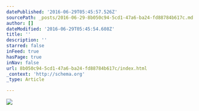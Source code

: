 ```yaml
---
datePublished: '2016-06-29T05:45:57.526Z'
sourcePath: _posts/2016-06-29-8b050c94-5cd1-47a6-ba24-fd88784b617c.md
author: []
dateModified: '2016-06-29T05:45:54.608Z'
title: ''
description: ''
starred: false
inFeed: true
hasPage: true
inNav: false
url: 8b050c94-5cd1-47a6-ba24-fd88784b617c/index.html
_context: 'http://schema.org'
_type: Article

---
```

![](https://imgflo.herokuapp.com/graph/vahj1ThiexotieMo/efcdd60d6d862509af7273065b23c777/croprotate.jpg?cropheight=4246&cropwidth=2832&degrees=0&input=https%3A%2F%2Fthe-grid-user-content.s3-us-west-2.amazonaws.com%2Fd223f9d2-05bd-4189-9fa3-f62f6ec54f9f.jpg&x=0&y=0)